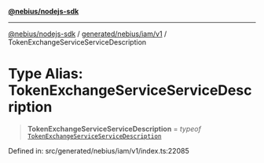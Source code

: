 [**@nebius/nodejs-sdk**](../../../../../README.md)

***

[@nebius/nodejs-sdk](../../../../../README.md) / [generated/nebius/iam/v1](../README.md) / TokenExchangeServiceServiceDescription

# Type Alias: TokenExchangeServiceServiceDescription

> **TokenExchangeServiceServiceDescription** = *typeof* [`TokenExchangeServiceServiceDescription`](../variables/TokenExchangeServiceServiceDescription.md)

Defined in: src/generated/nebius/iam/v1/index.ts:22085
